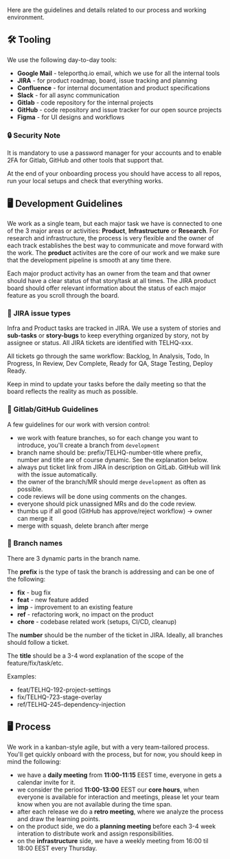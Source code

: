 Here are the guidelines and details related to our process and working environment.

## 🛠️ Tooling

We use the following day-to-day tools:
* **Google Mail** - teleporthq.io email, which we use for all the internal tools
* **JIRA** - for product roadmap, board, issue tracking and planning
* **Confluence** - for internal documentation and product specifications
* **Slack** - for all async communication
* **Gitlab** - code repository for the internal projects
* **GitHub** - code repository and issue tracker for our open source projects
* **Figma** - for UI designs and workflows

### 🔒 Security Note
It is mandatory to use a password manager for your accounts and to enable 2FA for Gitlab, GitHub and other tools that support that.

At the end of your onboarding process you should have access to all repos, run your local setups and check that everything works.

## 🖥️ Development Guidelines
We work as a single team, but each major task we have is connected to one of the 3 major areas or activities: **Product**, **Infrastructure** or **Research**. For research and infrastructure, the process is very flexible and the owner of each track establishes the best way to communicate and move forward with the work. The **product** activites are the core of our work and we make sure that the development pipeline is smooth at any time there. 

Each major product activity has an owner from the team and that owner should have a clear status of that story/task at all times. The JIRA product board should offer relevant information about the status of each major feature as you scroll through the board.

### 🎫 JIRA issue types
Infra and Product tasks are tracked in JIRA. We use a system of stories and **sub-tasks** or **story-bugs** to keep everything organized by story, not by assignee or status. All JIRA tickets are identified with TELHQ-xxx.

All tickets go through the same workflow: Backlog, In Analysis, Todo, In Progress, In Review, Dev Complete, Ready for QA, Stage Testing, Deploy Ready.

Keep in mind to update your tasks before the daily meeting so that the board reflects the reality as much as possible.

### 📜 Gitlab/GitHub Guidelines

A few guidelines for our work with version control:
* we work with feature branches, so for each change you want to introduce, you'll create a branch from `development`
* branch name should be: prefix/TELHQ-number-title where prefix, number and title are of course dynamic. See the explanation below.
* always put ticket link from JIRA in description on GitLab. GitHub will link with the issue automatically.
* the owner of the branch/MR should merge `development` as often as possible.
* code reviews will be done using comments on the changes.
* everyone should pick unassigned MRs and do the code review.
* thumbs up if all good (GitHub has approve/reject workflow) → owner can merge it
* merge with squash, delete branch after merge

### 🥦 Branch names

There are 3 dynamic parts in the branch name.

The **prefix** is the type of task the branch is addressing and can be one of the following:
* **fix** - bug fix
* **feat** - new feature added
* **imp** - improvement to an existing feature
* **ref** - refactoring work, no impact on the product
* **chore** - codebase related work (setups, CI/CD, cleanup)

The **number** should be the number of the ticket in JIRA. Ideally, all branches should follow a ticket.

The **title** should be a 3-4 word explanation of the scope of the feature/fix/task/etc.

Examples:
* feat/TELHQ-192-project-settings
* fix/TELHQ-723-stage-overlay
* ref/TELHQ-245-dependency-injection

## 🖥️ Process
We work in a kanban-style agile, but with a very team-tailored process. You'll get quickly onboard with the process, but for now, you should keep in mind the following:
* we have a **daily meeting** from **11:00-11:15** EEST time, everyone in gets a calendar invite for it.
* we consider the period **11:00-13:00** EEST our **core hours**, when everyone is available for interaction and meetings, please let your team know when you are not available during the time span.
* after each release we do a **retro meeting**, where we analyze the process and draw the learning points.
* on the product side, we do a **planning meeting** before each 3-4 week interation to distribute work and assign responsibilities.
* on the **infrastructure** side, we have a weekly meeting from 16:00 til 18:00 EEST every Thursday.

